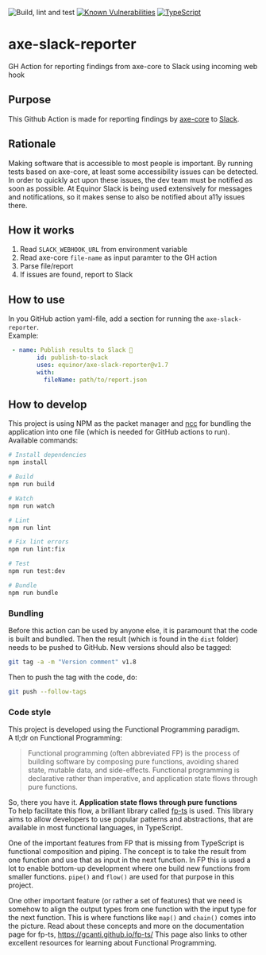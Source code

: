 ![Build, lint and test](https://github.com/equinor/axe-slack-reporter/actions/workflows/build-lint-test.yml/badge.svg)
[![Known Vulnerabilities](https://snyk.io/test/github/equinor/axe-slack-reporter/badge.svg?targetFile=package.json)](https://snyk.io/test/github/equinor/axe-slack-reporter?targetFile=package.json)
[![TypeScript](https://img.shields.io/badge/%3C%2F%3E-TypeScript-%230074c1.svg)](http://www.typescriptlang.org/)


# axe-slack-reporter
GH Action for reporting findings from axe-core to Slack using incoming web hook

## Purpose
This Github Action is made for reporting findings by [axe-core](https://github.com/dequelabs/axe-core) to [Slack](https://slack.com/).

## Rationale
Making software that is accessible to most people is important. By running tests based on axe-core, at least some accessibility issues can be detected. In order to quickly act upon these issues, the dev team must be notified as soon as possible. At Equinor Slack is being used extensively for messages and notifications, so it makes sense to also be notified about a11y issues there.

## How it works
1. Read `SLACK_WEBHOOK_URL` from environment variable
1. Read axe-core `file-name` as input paramter to the GH action
1. Parse file/report
1. If issues are found, report to Slack

## How to use
In you GitHub action yaml-file, add a section for running the `axe-slack-reporter`.  
Example:
```yaml
 - name: Publish results to Slack 💬
        id: publish-to-slack
        uses: equinor/axe-slack-reporter@v1.7
        with:
          fileName: path/to/report.json
```

## How to develop
This project is using NPM as the packet manager and [ncc](https://github.com/vercel/ncc) for bundling the application into one file (which is needed for GitHub actions to run).  
Available commands:

```bash
# Install dependencies
npm install

# Build
npm run build

# Watch
npm run watch

# Lint
npm run lint

# Fix lint errors
npm run lint:fix

# Test
npm run test:dev

# Bundle
npm run bundle
```

### Bundling
Before this action can be used by anyone else, it is paramount that the code is built and bundled. Then the result (which is found in the `dist` folder) needs to be pushed to GitHub. New versions should also be tagged:  

```bash
git tag -a -m "Version comment" v1.8
```

Then to push the tag with the code, do:  

```bash
git push --follow-tags
```

### Code style
This project is developed using the Functional Programming paradigm.  
A tl;dr on Functional Programming:
> Functional programming (often abbreviated FP) is the process of building software by composing pure functions, avoiding shared state, mutable data, and side-effects. Functional programming is declarative rather than imperative, and application state flows through pure functions.

So, there you have it. **Application state flows through pure functions**  
To help facilitate this flow, a brilliant library called [fp-ts](https://github.com/gcanti/fp-ts) is used. This library aims to allow developers to use popular patterns and abstractions, that are available in most functional languages, in TypeScript.

One of the important features from FP that is missing from TypeScript is functional composition and piping. The concept is to take the result from one function and use that as input in the next function. In FP this is used a lot to enable bottom-up development where one build new functions from smaller functions. `pipe()` and `flow()` are used for that purpose in this project.

One other important feature (or rather a set of features) that we need is somehow to align the output types from one function with the input type for the next function. This is where functions like `map()` and `chain()` comes into the picture. Read about these concepts and more on the documentation page for fp-ts, https://gcanti.github.io/fp-ts/
This page also links to other excellent resources for learning about Functional Programming.